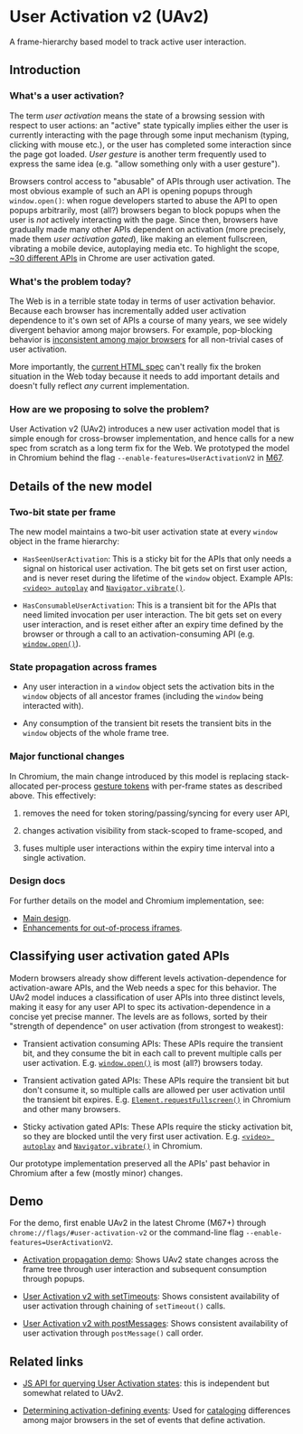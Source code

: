 # User Activation v2 (UAv2)
A frame-hierarchy based model to track active user interaction.


## Introduction

### What's a user activation?

The term _user activation_ means the state of a browsing session with respect to
user actions: an "active" state typically implies either the user is currently
interacting with the page through some input mechanism (typing, clicking with
mouse etc.), or the user has completed some interaction since the page got
loaded.  _User gesture_ is another term frequently used to express the same idea
(e.g. "allow something only with a user gesture").

Browsers control access to "abusable" of APIs through user activation.  The most
obvious example of such an API is opening popups through `window.open()`: when
rogue developers started to abuse the API to open popups arbitrarily, most
(all?) browsers began to block popups when the user is _not_ actively
interacting with the page.  Since then, browsers have gradually made many other
APIs dependent on activation (more precisely, made them _user activation
gated_), like making an element fullscreen, vibrating a mobile device,
autoplaying media etc.  To highlight the scope, [~30 different
APIs](https://docs.google.com/document/d/1mcxB5J_u370juJhSsmK0XQONG2CIE3mvu827O-Knw_Y/edit?usp=sharing)
in Chrome are user activation gated.

### What's the problem today?

The Web is in a terrible state today in terms of user activation behavior.
Because each browser has incrementally added user activation dependence to it's
own set of APIs a course of many years, we see widely divergent behavior among
major browsers.  For example, pop-blocking behavior is [inconsistent among major
browsers](https://docs.google.com/document/d/1hYRTEkfWDl-KO4Y6cG469FBC3nyBy9_SYItZ1EEsXUA/edit?usp=sharing)
for all non-trivial cases of user activation.

More importantly, the [current HTML
spec](https://html.spec.whatwg.org/#triggered-by-user-activation) can't really
fix the broken situation in the Web today because it needs to add important
details and doesn't fully reflect _any_ current implementation.

### How are we proposing to solve the problem?

User Activation v2 (UAv2) introduces a new user activation model that is simple
enough for cross-browser implementation, and hence calls for a new spec from
scratch as a long term fix for the Web.  We prototyped the model in Chromium
behind the flag `--enable-features=UserActivationV2` in
[M67](https://www.chromestatus.com/features/5722065667620864).


## Details of the new model

### Two-bit state per frame

The new model maintains a two-bit user activation state at every `window` object
in the frame hierarchy:
- `HasSeenUserActivation`: This is a sticky bit for the APIs that only needs a
  signal on historical user activation.  The bit gets set on first user action,
  and is never reset during the lifetime of the `window` object.  Example APIs:
  [`<video>
  autoplay`](https://developer.mozilla.org/en-US/docs/Web/HTML/Element/video)
  and
  [`Navigator.vibrate()`](https://developer.mozilla.org/en-US/docs/Web/API/Navigator/vibrate).

- `HasConsumableUserActivation`: This is a transient bit for the APIs that need
  limited invocation per user interaction.  The bit gets set on every user
  interaction, and is reset either after an expiry time defined by the browser
  or through a call to an activation-consuming API
  (e.g. [`window.open()`](https://developer.mozilla.org/en-US/docs/Web/API/Window/open)).


### State propagation across frames

- Any user interaction in a `window` object sets the activation bits in the
  `window` objects of all ancestor frames (including the `window` being
  interacted with).

- Any consumption of the transient bit resets the transient bits in the `window`
  objects of the whole frame tree.


### Major functional changes

In Chromium, the main change introduced by this model is replacing
stack-allocated per-process [gesture
tokens](https://cs.chromium.org/chromium/src/third_party/blink/renderer/core/dom/user_gesture_indicator.h?rcl=4b937d53836386e51532fbe870938b33ce0455ed&l=20)
with per-frame states as described above.  This effectively:
1. removes the need for token storing/passing/syncing for every user API,

2. changes activation visibility from stack-scoped to frame-scoped, and

3. fuses multiple user interactions within the expiry time interval into a
   single activation.


### Design docs

For further details on the model and Chromium implementation, see:
- [Main design](https://docs.google.com/document/d/1erpl1yqJlc1pH0QvVVmi1s3WzqQLsEXTLLh6VuYp228/edit?usp=sharing).
- [Enhancements for out-of-process iframes](https://docs.google.com/document/d/1XL3vCedkqL65ueaGVD-kfB5RnnrnTaxLc7kmU91oerg/edit?usp=sharing).


## Classifying user activation gated APIs

Modern browsers already show different levels activation-dependence for
activation-aware APIs, and the Web needs a spec for this behavior.  The UAv2
model induces a classification of user APIs into three distinct levels, making
it easy for any user API to spec its activation-dependence in a concise yet
precise manner.  The levels are as follows, sorted by their "strength of
dependence" on user activation (from strongest to weakest):

- Transient activation consuming APIs: These APIs require the transient bit, and
  they consume the bit in each call to prevent multiple calls per user
  activation.
  E.g. [`window.open()`](https://developer.mozilla.org/en-US/docs/Web/API/Window/open)
  is most (all?)  browsers today.

- Transient activation gated APIs: These APIs require the transient bit but
  don't consume it, so multiple calls are allowed per user activation until the
  transient bit expires.  E.g.
  [`Element.requestFullscreen()`](https://developer.mozilla.org/en-US/docs/Web/API/Element/requestFullScreen)
  in Chromium and other many browsers.

- Sticky activation gated APIs: These APIs require the sticky activation bit, so
  they are blocked until the very first user activation.  E.g. [`<video>
  autoplay`](https://developer.mozilla.org/en-US/docs/Web/HTML/Element/video)
  and
  [`Navigator.vibrate()`](https://developer.mozilla.org/en-US/docs/Web/API/Navigator/vibrate)
  in Chromium.

Our prototype implementation preserved all the APIs' past behavior in
Chromium after a few (mostly minor) changes.


## Demo

For the demo, first enable UAv2 in the latest Chrome (M67+) through
`chrome://flags/#user-activation-v2` or the command-line flag
`--enable-features=UserActivationV2`.

- [Activation propagation
  demo](https://mustaqahmed.github.io/user-activation-v2/propagation/): Shows
  UAv2 state changes across the frame tree through user interaction and
  subsequent consumption through popups.

- [User Activation v2 with
  setTimeouts](https://mustaqahmed.github.io/user-activation-v2/api-consistency/setTimeout.html):
  Shows consistent availability of user activation through chaining of
  `setTimeout()` calls.

- [User Activation v2 with
  postMessages](https://mustaqahmed.github.io/user-activation-v2/api-consistency/postMessages.html):
  Shows consistent availability of user activation through `postMessage()` call
  order.

## Related links

- [JS API for querying User Activation
  states](https://github.com/dtapuska/useractivation): this is independent but
  somewhat related to UAv2.

- [Determining activation-defining
  events](https://mustaqahmed.github.io/user-activation-v2/event-set/): Used for
  [cataloging](https://docs.google.com/spreadsheets/d/1DGXjhQ6D3yZXIePOMo0dsd2agz0t5W7rYH1NwJ-QGJo/edit?usp=sharing)
  differences among major browsers in the set of events that define activation.
